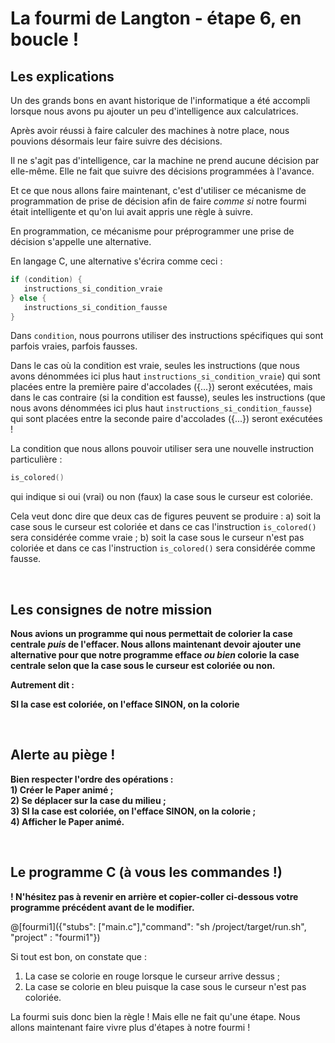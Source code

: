 # La fourmi de Langton - étape 6, en boucle !

## Les explications

Un des grands bons en avant historique de l'informatique a été accompli lorsque nous avons pu ajouter un peu d'intelligence aux calculatrices.

Après avoir réussi à faire calculer des machines à notre place, nous pouvions désormais leur faire suivre des décisions.

Il ne s'agit pas d'intelligence, car la machine ne prend aucune décision par elle-même. Elle ne fait que suivre des décisions programmées à l'avance.

Et ce que nous allons faire maintenant, c'est d'utiliser ce mécanisme de programmation de prise de décision afin de faire *comme si* notre fourmi était intelligente et qu'on lui avait appris une règle à suivre.

En programmation, ce mécanisme pour préprogrammer une prise de décision s'appelle une alternative.

En langage C, une alternative s'écrira comme ceci :

```C
if (condition) {
   instructions_si_condition_vraie
} else {
   instructions_si_condition_fausse
}
```
Dans `condition`, nous pourrons utiliser des instructions spécifiques qui sont parfois vraies, parfois fausses.

Dans le cas où la condition est vraie, seules les instructions (que nous avons dénommées ici plus haut `instructions_si_condition_vraie`) qui sont placées entre la première paire d'accolades ({...}) seront exécutées, mais dans le cas contraire (si la condition est fausse), seules les instructions (que nous avons dénommées ici plus haut `instructions_si_condition_fausse`) qui sont placées entre la seconde paire d'accolades ({...}) seront exécutées !

La condition que nous allons pouvoir utiliser sera une nouvelle instruction particulière :

```C
is_colored()
```

qui indique si oui (vrai) ou non (faux) la case sous le curseur est coloriée.

Cela veut donc dire que deux cas de figures peuvent se produire :
a) soit la case sous le curseur est coloriée et dans ce cas l'instruction `is_colored()` sera considérée comme vraie ;
b) soit la case sous le curseur n'est pas coloriée et dans ce cas l'instruction `is_colored()` sera considérée comme fausse.

<br />

## Les consignes de notre mission

**Nous avions un programme qui nous permettait de colorier la case centrale *puis* de l'effacer. Nous allons maintenant devoir ajouter une alternative pour que notre programme efface *ou bien* colorie la case centrale selon que la case sous le curseur est coloriée ou non.**

**Autrement dit :**

**SI la case est coloriée, on l'efface
SINON, on la colorie**

<br />

## Alerte au piège !

**Bien respecter l'ordre des opérations :**<br />
**1) Créer le Paper animé ;**<br />
**2) Se déplacer sur la case du milieu ;**<br />
**3) SI la case est coloriée, on l'efface SINON, on la colorie ;**<br />
**4) Afficher le Paper animé.**

<br />

## Le programme C (à vous les commandes !)

**! N'hésitez pas à revenir en arrière et copier-coller ci-dessous votre programme précédent avant de le modifier.**

@[fourmi1]({"stubs": ["main.c"],"command": "sh /project/target/run.sh", "project" : "fourmi1"})

Si tout est bon, on constate que :

1) La case se colorie en rouge lorsque le curseur arrive dessus ;
2) La case se colorie en bleu puisque la case sous le curseur n'est pas coloriée.

La fourmi suis donc bien la règle ! Mais elle ne fait qu'une étape. Nous allons maintenant faire vivre plus d'étapes à notre fourmi !
